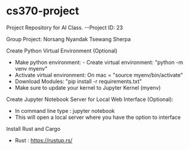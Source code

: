 # cs370-project

Project Repository for AI Class. --Project ID: 23

Group Project:
Norsang Nyandak
Tsewang Sherpa

Create Python Virtual Environment (Optional)

- Make python environment: - Create virtual environment: "python -m venv myenv"
- Activate virtual environment: On mac = "source myenv/bin/activate"
- Download Modules: "pip install -r requirements.txt"
- Make sure to update your kernel to Jupyter Kernel (myenv)

Create Jupyter Notebook Server for Local Web Interface (Optional):

- In command line type : jupyter notebook
- This will open a local server where you have the option to interface

Install Rust and Cargo
- Rust : https://rustup.rs/

